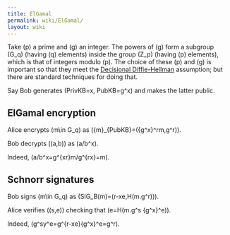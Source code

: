 ```yaml
---
title: ElGamal
permalink: wiki/ElGamal/
layout: wiki
---
```


Take \(p\) a prime and \(g\) an integer. The powers of \(g\) form a
subgroup \(G_q\) (having \(q\) elements) inside the group \(Z_p\)
(having \(p\) elements), which is that of integers modulo \(p\). The
choice of these \(p\) and \(g\) is important so that they meet the
[Decisional
Diffie-Hellman](http://en.wikipedia.org/wiki/Decisional_Diffie%E2%80%93Hellman_assumption)
assumption; but there are standard techniques for doing that.

Say Bob generates \(PrivKB=x, PubKB=g^x\) and makes the latter public.

ElGamal encryption
------------------

  
Alice encrypts \(m\in G_q\) as \(\{m\}_{PubKB}=({g^x}^rm,g^r)\).

Bob decrypts \((a,b)\) as \(a/b^x\).

Indeed, \(a/b^x=g^{xr}m/g^{rx}=m\).

Schnorr signatures
------------------

  
Bob signs \(m\in G_q\) as \(SIG_B(m)=(r-xe,H(m.g^r))\).

Alice verifies \((s,e)\) checking that \(e=H(m.g^s {g^x}^e)\).

Indeed, \(g^sy^e=g^{r-xe}{g^x}^e=g^r\).


